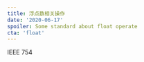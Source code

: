 ```yaml
---
title: 浮点数相关操作
date: '2020-06-17'
spoiler: Some standard about float operate
cta: 'float'
---
```


IEEE 754